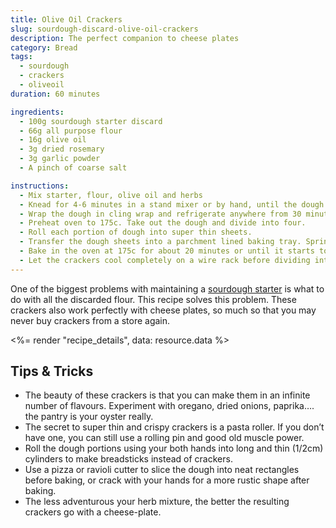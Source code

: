 ```yaml
---
title: Olive Oil Crackers
slug: sourdough-discard-olive-oil-crackers
description: The perfect companion to cheese plates
category: Bread
tags:
  - sourdough
  - crackers
  - oliveoil
duration: 60 minutes

ingredients:
  - 100g sourdough starter discard
  - 66g all purpose flour
  - 16g olive oil
  - 3g dried rosemary
  - 3g garlic powder
  - A pinch of coarse salt

instructions:
  - Mix starter, flour, olive oil and herbs
  - Knead for 4-6 minutes in a stand mixer or by hand, until the dough holds its shape
  - Wrap the dough in cling wrap and refrigerate anywhere from 30 minutes to 24hrs.
  - Preheat oven to 175c. Take out the dough and divide into four.
  - Roll each portion of dough into super thin sheets.
  - Transfer the dough sheets into a parchment lined baking tray. Sprinkle with a pinch of salt.
  - Bake in the oven at 175c for about 20 minutes or until it starts to brown.
  - Let the crackers cool completely on a wire rack before dividing into smaller pieces.
---
```


One of the biggest problems with maintaining a [sourdough starter](__GHOST_URL__/sourdough-starter-guide/) is what to do with all the discarded flour. This recipe solves this problem. These crackers also work perfectly with cheese plates, so much so that you may never buy crackers from a store again.

<%= render "recipe_details", data: resource.data %>

## Tips & Tricks

- The beauty of these crackers is that you can make them in an infinite number of flavours. Experiment with oregano, dried onions, paprika…. the pantry is your oyster really.
- The secret to super thin and crispy crackers is a pasta roller. If you don’t have one, you can still use a rolling pin and good old muscle power.
- Roll the dough portions using your both hands into long and thin (1/2cm) cylinders to make breadsticks instead of crackers.
- Use a pizza or ravioli cutter to slice the dough into neat rectangles before baking, or crack with your hands for a more rustic shape after baking.
- The less adventurous your herb mixture, the better the resulting crackers go with a cheese-plate.
